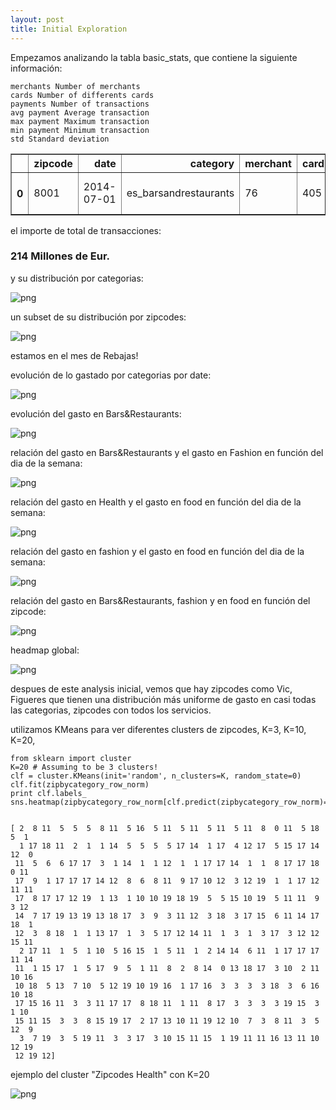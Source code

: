 ```yaml
---
layout: post
title: Initial Exploration
---
```


Empezamos analizando la tabla basic_stats, que contiene la siguiente información:

    merchants Number of merchants 
    cards Number of differents cards 
    payments Number of transactions 
    avg payment Average transaction 
    max payment Maximum transaction 
    min payment Minimum transaction 
    std Standard deviation    

<div>
<table border="1" class="dataframe" >
  <thead>
    <tr style="text-align: right;">
      <th></th>
      <th>zipcode</th>
      <th>date</th>
      <th>category</th>
      <th>merchant</th>
      <th>card</th>
      <th>payment</th>
      <th>avg</th>
      <th>max</th>
      <th>min</th>
      <th>std</th>
      <th>amount</th>
      <th>avgpaybymerch</th>
      <th>amountbymerch</th>
      <th>avgReppays</th>
      <th>weekday</th>
      <th>day</th>
    </tr>
  </thead>
  <tbody>
    <tr>
      <th>0</th>
      <td>8001</td>
      <td>2014-07-01</td>
      <td>es_barsandrestaurants</td>
      <td>76</td>
      <td>405</td>
      <td>410</td>
      <td>27.28</td>
      <td>600</td>
      <td>0.1</td>
      <td>47.253606</td>
      <td>11184.8</td>
      <td>5.394737</td>
      <td>147.168421</td>
      <td>1.012346</td>
      <td>1</td>
      <td>01-Tue</td>
    </tr>
  </tbody>
</table>
</div>


el importe de total de transacciones:

<h3>214 Millones de Eur.</h3>


y su distribución por categorias:

![png](/assets/2015-07-11-Initial-Exploration/output_5_0.png)


un subset de su distribución por zipcodes:


![png](/assets/2015-07-11-Initial-Exploration/output_6_1.png)

estamos en el mes de Rebajas!

evolución de lo gastado por categorias por date:


![png](/assets/2015-07-11-Initial-Exploration/output_8_1.png)



evolución del gasto en Bars&Restaurants:



![png](/assets/2015-07-11-Initial-Exploration/output_9_1.png)



    
relación del gasto en Bars&Restaurants y el gasto en Fashion en función del dia de la semana:


![png](/assets/2015-07-11-Initial-Exploration/output_13_0.png)


relación del gasto en Health y el gasto en food en función del dia de la semana:

![png](/assets/2015-07-11-Initial-Exploration/output_14_0.png)


relación del gasto en fashion y el gasto en food en función del dia de la semana:

![png](/assets/2015-07-11-Initial-Exploration/output_15_0.png)


relación del gasto en Bars&Restaurants, fashion y  en food en función del zipcode:


![png](/assets/2015-07-11-Initial-Exploration/output_21_1.png)

headmap global:


![png](/assets/2015-07-11-Initial-Exploration/output_22_1.png)


despues de este analysis inicial, vemos que hay zipcodes como Vic, Figueres que tienen una distribución más uniforme de gasto en casi todas las categorias, zipcodes con todos los servicios.

utilizamos KMeans para ver diferentes clusters de zipcodes, K=3, K=10, K=20,

    from sklearn import cluster
    K=20 # Assuming to be 3 clusters!
    clf = cluster.KMeans(init='random', n_clusters=K, random_state=0)
    clf.fit(zipbycategory_row_norm)
    print clf.labels_
    sns.heatmap(zipbycategory_row_norm[clf.predict(zipbycategory_row_norm)==0])
    

    [ 2  8 11  5  5  5  8 11  5 16  5 11  5 11  5 11  5 11  8  0 11  5 18  5  1
      1 17 18 11  2  1  1 14  5  5  5  5 17 14  1 17  4 12 17  5 15 17 14 12  0
     11  5  6  6 17 17  3  1 14  1  1 12  1  1 17 17 14  1  1  8 17 17 18  0 11
     17  9  1 17 17 17 14 12  8  6  8 11  9 17 10 12  3 12 19  1  1 17 12 11 11
     17  8 17 17 12 19  1 13  1 10 10 19 18 19  5  5 15 10 19  5 11 11  9  3 12
     14  7 17 19 13 19 13 18 17  3  9  3 11 12  3 18  3 17 15  6 11 14 17 18  1
     12  3  8 18  1  1 13 17  1  3  5 17 12 14 11  1  3  1  3 17  3 12 12 15 11
      2 17 11  1  5  1 10  5 16 15  1  5 11  1  2 14 14  6 11  1 17 17 17 11 14
     11  1 15 17  1  5 17  9  5  1 11  8  2  8 14  0 13 18 17  3 10  2 11 10 16
     10 18  5 13  7 10  5 12 19 10 19 16  1 17 16  3  3  3  3 18  3  6 16 10 18
     17 15 16 11  3  3 11 17 17  8 18 11  1 11  8 17  3  3  3  3 19 15  3  1 10
     15 11 15  3  3  8 15 19 17  2 17 13 10 11 19 12 10  7  3  8 11  3  5 12  9
      3  7 19  3  5 19 11  3  3 17  3 10 15 11 15  1 19 11 11 16 13 11 10 12 19
     12 19 12]

ejemplo del cluster "Zipcodes Health" con K=20

![png](/assets/2015-07-11-Initial-Exploration/output_23_2.png)






   
